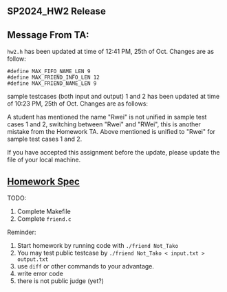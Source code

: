 SP2024_HW2 Release
---

Message From TA:
--
`hw2.h` has been updated at time of 12:41 PM, 25th of Oct.
Changes are as follow:
```
#define MAX_FIFO_NAME_LEN 9
#define MAX_FRIEND_INFO_LEN 12
#define MAX_FRIEND_NAME_LEN 9
```

sample testcases (both input and output) 1 and 2 has been updated at time of 10:23 PM, 25th of Oct. Changes are as follows:  

A student has mentioned the name "Rwei" is not unified in sample test cases 1 and 2, switching between "Rwei" and "RWei", this is another mistake from the Homework TA.
Above mentioned is unified to "Rwei" for sample test cases 1 and 2. 

If you have accepted this assignment before the update, please update the file of your local machine.

[Homework Spec](https://hackmd.io/@rwGDMkdFT2m4A250yFDLPg/BJURLjchC)
--
TODO:
1. Complete Makefile
2. Complete `friend.c`

Reminder:
1. Start homework by running code with `./friend Not_Tako`
2. You may test public testcase by `./friend Not_Tako < input.txt > output.txt`
3. use `diff` or other commands to your advantage.
4. write error code
5. there is not public judge (yet?)
